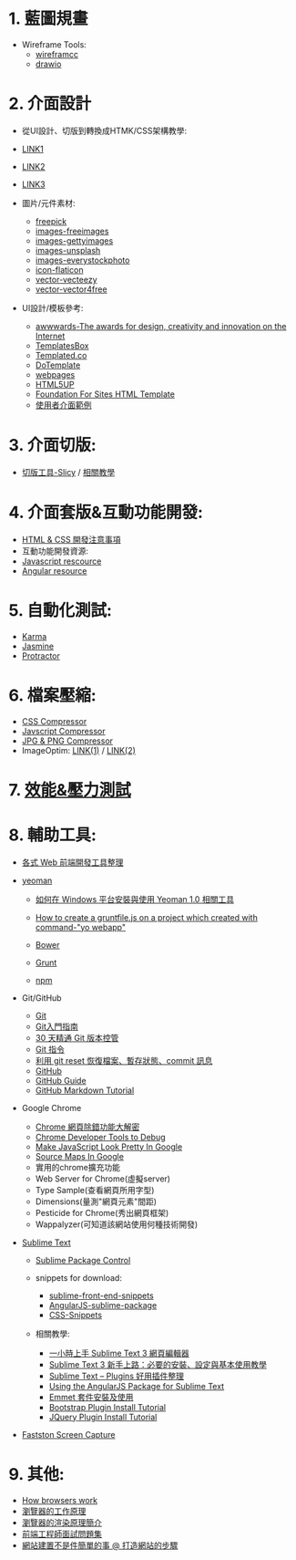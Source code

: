 # 1. 藍圖規畫
* Wireframe Tools:
  * [wireframcc](https://wireframe.cc/)
  * [drawio](https://www.draw.io/)

# 2. 介面設計
 
 * 從UI設計、切版到轉換成HTMK/CSS架構教學:
  * [LINK1](http://1stwebdesigner.com/psd-to-html/)
  * [LINK2](http://wegraphics.net/blog/tutorials/designing-a-highly-professional-website-from-the-sketch-to-the-code/)
  * [LINK3](http://code.tutsplus.com/tutorials/design-and-code-your-first-website-in-easy-to-understand-steps--net-6062)

 * 圖片/元件素材:
    * [freepick](http://www.freepik.com/free-icons)
    * [images-freeimages](http://www.freeimages.co.uk/)
    * [images-gettyimages](http://www.gettyimages.com/?corbis)
    * [images-unsplash](https://unsplash.com/) 
    * [images-everystockphoto](http://www.everystockphoto.com/)
    * [icon-flaticon](http://www.flaticon.com/)
    * [vector-vecteezy](http://www.vecteezy.com/)
    * [vector-vector4free](http://vector4free.com/)
  
 * UI設計/模板參考: 
    * [awwwards-The awards for design, creativity and innovation on the Internet](http://www.awwwards.com/) 
    * [TemplatesBox](https://www.templatesbox.com/templates.htm)
    * [Templated.co](https://templated.co/)
    * [DoTemplate](http://www.dotemplate.com/)
    * [webpages](http://www.webpage.com.tw/free-templates.html)
    * [HTML5UP](https://html5up.net/)
    * [Foundation For Sites HTML Template](http://foundation.zurb.com/templates.html)
    * [使用者介面範例](http://ui-patterns.com/patterns)
 
# 3. 介面切版: 
 * [切版工具-Slicy](http://macrabbit.com/slicy/) /     [相關教學](http://blog.akanelee.me/posts/177345-favorite-diagram-artifact-slicy/)
  
# 4. 介面套版&互動功能開發:
 * [HTML & CSS 開發注意事項](https://github.com/Derekc1031/HTML-CSS)
 * 互動功能開發資源:
  * [Javascript rescource](https://github.com/Derekc1031/Javascript) 
  * [Angular resource](https://github.com/Derekc1031/AngularJS)
  
# 5. 自動化測試:
 * [Karma](http://karma-runner.github.io/0.12/intro/installation.html)
 * [Jasmine](http://jasmine.github.io/)
 * [Protractor](http://www.protractortest.org/#/)

# 6. 檔案壓縮:
 * [CSS Compressor](http://csscompressor.com/)
 * [Javscript Compressor](http://ppt.cc/yMkVE)
 * [JPG & PNG Compressor](https://tinypng.com/)
 * ImageOptim: [LINK(1)](https://briian.com/8243/imageoptim.html) / [LINK(2)](https://imageoptim.com/versions.html)

# 7. [效能&壓力測試](https://github.com/Derekc1031/Web-Performance-Tuning)
 
# 8. 輔助工具:

* [各式 Web 前端開發工具整理](https://github.com/doggy8088/frontend-tools)

* [yeoman](https://github.com/yeoman/yeoman)
  
  * [如何在 Windows 平台安裝與使用 Yeoman 1.0 相關工具](http://blog.miniasp.com/post/2013/08/11/Yeoman-1-0-Installation-and-Usage-on-Windows.aspx)
  
  * [How to create a gruntfile.js on a project which created with command-"yo webapp"](https://github.com/Derekc1031/Front-End-Developing-Tools/blob/master/doc/How%20to%20create%20a%20gruntfile.js%20on%20a%20project%20which%20created%20with%20command-%22yo%20webapp%22.md)
  
  * [Bower](https://bower.io/)
  * [Grunt](http://gruntjs.com/)
  * [npm](https://docs.npmjs.com/) 

* Git/GitHub
  * [Git](https://git-scm.com/book/zh-tw/v1)
   * [Git入門指南](http://backlogtool.com/git-guide/tw/)
   * [30 天精通 Git 版本控管](https://github.com/doggy8088/Learn-Git-in-30-days)
   * [Git 指令](http://blog.gogojimmy.net/2012/02/29/git-scenario/)
   * [利用 git reset 恢復檔案、暫存狀態、commit 訊息](http://ppt.cc/S15LR)
  * [GitHub](https://github.com/)
   * [GitHub Guide](https://guides.github.com/)
   * [GitHub Markdown Tutorial](https://guides.github.com/features/mastering-markdown/)

* Google Chrome 
  * [Chrome 網頁除錯功能大解密](https://www.udemy.com/chrome-devtools/)
  * [Chrome Developer Tools to Debug](https://developers.google.com/web/tools/chrome-devtools/?hl=en)
  * [Make JavaScript Look Pretty In Google](https://developers.google.com/web/tools/chrome-devtools/debug/readability/pretty-print?hl=en)
  * [Source Maps In Google](https://github.com/gonsakon/Learn-Sass-in-90-days/blob/master/docs/Sass3.3/Source%20Maps.markdown)
  * 實用的chrome擴充功能
   * Web Server for Chrome(虛擬server)
   * Type Sample(查看網頁所用字型)
   * Dimensions(量測"網頁元素"間距)
   * Pesticide for Chrome(秀出網頁框架)
   * Wappalyzer(可知道該網站使用何種技術開發)

* [Sublime Text](https://www.sublimetext.com/)
  * [Sublime Package Control](https://packagecontrol.io/)
 
  * snippets for download:
    * [sublime-front-end-snippets](https://github.com/brazilian-dev/sublime-front-end-snippets)
    * [AngularJS-sublime-package](https://github.com/angular-ui/AngularJS-sublime-package)
    * [CSS-Snippets](https://github.com/joshnh/CSS-Snippets)

  * 相關教學:
    * [一小時上手 Sublime Text 3 網頁編輯器](https://www.udemy.com/sublime-text-3/)
    * [Sublime Text 3 新手上路：必要的安裝、設定與基本使用教學](http://blog.miniasp.com/post/2014/01/06/Useful-tool-Sublime-Text-3-Quick-Start.aspx)
    * [Sublime Text – Plugins 好用插件整理](http://ppt.cc/zYxKQ)
    * [Using the AngularJS Package for Sublime Text](http://weblogs.asp.net/dwahlin/using-the-angularjs-package-for-sublime-text)
    * [Emmet 套件安裝及使用](http://youradsor.appspot.com/u?purl=bG10aC50ZW1tZS0zLXR4ZXQtZW1pbGJ1cy84MC80MTAyL21vYy50b3BzZ29sYi50aS1yZXBzYWovLzpwdHRo)
    * [Bootstrap Plugin Install Tutorial](https://www.youtube.com/watch?v=bi58bo2sSDQ)
    * [JQuery Plugin Install Tutorial](https://www.youtube.com/watch?v=cAl9SsOR3Zs)


* [Fastston Screen Capture](http://www.faststone.org/FSCaptureDetail.htm)
 
# 9. 其他:
  * [How browsers work](http://taligarsiel.com/Projects/howbrowserswork1.htm)
   * [瀏覽器的工作原理](http://www.html5rocks.com/zh/tutorials/internals/howbrowserswork/)
   * [瀏覽器的渲染原理簡介](http://inspiregate.com/programming/other/452-the-browser-39-s-rendering-principle.html)
  * [前端工程師面試問題集](https://github.com/h5bp/Front-end-Developer-Interview-Questions/tree/master/Translations/Chinese-Traditional#contributors) 
  * [網站建置不是件簡單的事 @ 打造網站的步驟](http://blog.miniasp.com/post/2011/09/28/Building-Website-is-not-that-easy-the-SOP.aspx)
